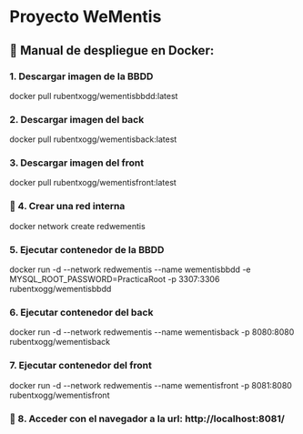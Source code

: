 # Proyecto WeMentis

## :whale: Manual de despliegue en Docker:

### 1. Descargar imagen de la BBDD 
docker pull rubentxogg/wementisbbdd:latest

### 2. Descargar imagen del back
docker pull rubentxogg/wementisback:latest

### 3. Descargar imagen del front
docker pull rubentxogg/wementisfront:latest

### :brain: 4. Crear una red interna
docker network create redwementis

### 5. Ejecutar contenedor de la BBDD
docker run -d --network redwementis --name wementisbbdd -e MYSQL_ROOT_PASSWORD=PracticaRoot -p 3307:3306 rubentxogg/wementisbbdd

### 6. Ejecutar contenedor del back
docker run -d --network redwementis --name wementisback -p 8080:8080 rubentxogg/wementisback

### 7. Ejecutar contenedor del front
docker run -d --network redwementis --name wementisfront -p 8081:8080 rubentxogg/wementisfront

### :crossed_flags: 8. Acceder con el navegador a la url: http://localhost:8081/